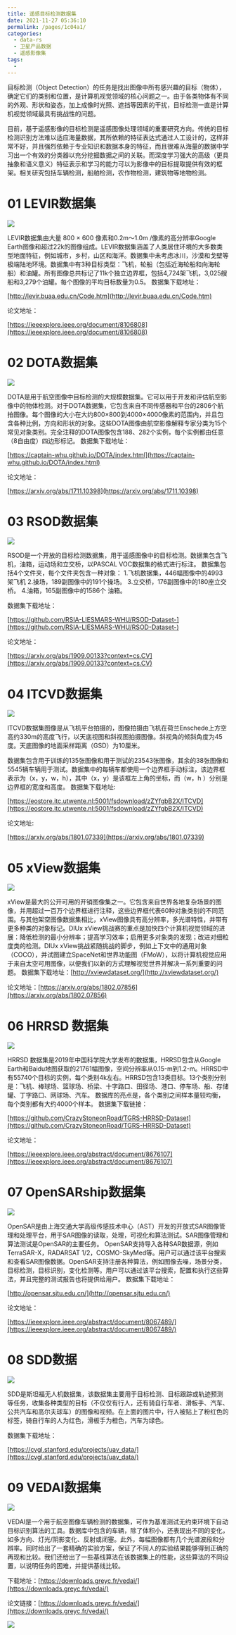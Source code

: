 ```yaml
---
title: 遥感目标检测数据集
date: 2021-11-27 05:36:10
permalink: /pages/1c04a1/
categories:
  - data-rs
  - 卫星产品数据
  - 遥感影像集
tags:
  - 
---
```



目标检测（Object Detection）的任务是找出图像中所有感兴趣的目标（物体），确定它们的类别和位置，是计算机视觉领域的核心问题之一。由于各类物体有不同的外观、形状和姿态，加上成像时光照、遮挡等因素的干扰，目标检测一直是计算机视觉领域最具有挑战性的问题。

目前，基于遥感影像的目标检测是遥感图像处理领域的重要研究方向。传统的目标检测识别方法难以适应海量数据，其所依赖的特征表达式通过人工设计的，这样非常不好，并且强烈依赖于专业知识和数据本身的特征，而且很难从海量的数据中学习出一个有效的分类器以充分挖掘数据之间的关联。而深度学习强大的高级（更具抽象和语义意义）特征表示和学习的能力可以为影像中的目标提取提供有效的框架。相关研究包括车辆检测，船舶检测，农作物检测，建筑物等地物检测。

# 01 LEVIR数据集

![](https://cdn.jsdelivr.net/gh/yunxingluoyun/blog-img/20211122090928.png)

LEVIR数据集由大量 800 × 600 像素和0.2m〜1.0m /像素的高分辨率Google Earth图像和超过22k的图像组成。LEVIR数据集涵盖了人类居住环境的大多数类型地面特征，例如城市，乡村，山区和海洋。数据集中未考虑冰川，沙漠和戈壁等极端陆地环境。数据集中有3种目标类型：飞机，轮船（包括近海轮船和向海轮船）和油罐。所有图像总共标记了11k个独立边界框，包括4,724架飞机，3,025艘船和3,279个油罐。每个图像的平均目标数量为0.5。
数据集下载地址：

[http://levir.buaa.edu.cn/Code.htm](http://levir.buaa.edu.cn/Code.htm)

论文地址：

[https://ieeexplore.ieee.org/document/8106808](https://ieeexplore.ieee.org/document/8106808)

# 02 DOTA数据集 

![](https://cdn.jsdelivr.net/gh/yunxingluoyun/blog-img/20211122090947.png)

DOTA是用于航空图像中目标检测的大规模数据集。它可以用于开发和评估航空影像中的物体检测。对于DOTA数据集，它包含来自不同传感器和平台的2806个航拍图像。每个图像的大小在大约800×800到4000×4000像素的范围内，并且包含各种比例，方向和形状的对象。这些DOTA图像由航空影像解释专家分类为15个常见对象类别。完全注释的DOTA图像包含188、282个实例，每个实例都由任意（8自由度）四边形标记。
数据集下载地址：

[https://captain-whu.github.io/DOTA/index.html](https://captain-whu.github.io/DOTA/index.html)

论文地址：

[https://arxiv.org/abs/1711.10398](https://arxiv.org/abs/1711.10398)

# 03 RSOD数据集

![](https://cdn.jsdelivr.net/gh/yunxingluoyun/blog-img/20211122091001.png)

RSOD是一个开放的目标检测数据集，用于遥感图像中的目标检测。数据集包含飞机，油箱，运动场和立交桥，以PASCAL VOC数据集的格式进行标注。
数据集包括4个文件夹，每个文件夹包含一种对象：
1.飞机数据集，446幅图像中的4993架飞机
2.操场，189副图像中的191个操场。
3.立交桥，176副图像中的180座立交桥。
4.油箱，165副图像中的1586个 油箱。

数据集下载地址：

[https://github.com/RSIA-LIESMARS-WHU/RSOD-Dataset-](https://github.com/RSIA-LIESMARS-WHU/RSOD-Dataset-)

论文地址：

[https://arxiv.org/abs/1909.00133?context=cs.CV](https://arxiv.org/abs/1909.00133?context=cs.CV)

# 04 ITCVD数据集 

![](https://cdn.jsdelivr.net/gh/yunxingluoyun/blog-img/20211122091017.png)

ITCVD数据集图像是从飞机平台拍摄的，图像拍摄由飞机在荷兰Enschede上方空高约330m的高度飞行，以天底视图和斜视图拍摄图像。斜视角的倾斜角度为45度。天底图像的地面采样距离（GSD）为10厘米。

数据集包含用于训练的135张图像和用于测试的23543张图像，其余的38张图像和5545辆车辆用于测试。数据集中的每辆车都使用一个边界框手动标注，该边界框表示为（x，y，w，h），其中（x，y）是该框左上角的坐标，而（w，h ）分别是边界框的宽度和高度。
数据集下载地址: 

[https://eostore.itc.utwente.nl:5001/fsdownload/zZYfgbB2X/ITCVD](https://eostore.itc.utwente.nl:5001/fsdownload/zZYfgbB2X/ITCVD)

论文地址:

[https://arxiv.org/abs/1801.07339](https://arxiv.org/abs/1801.07339)

# 05 xView数据集

![](https://cdn.jsdelivr.net/gh/yunxingluoyun/blog-img/20211122091027.png)

xView是最大的公开可用的开销图像集之一。它包含来自世界各地复杂场景的图像，并用超过一百万个边界框进行注释，这些边界框代表60种对象类别的不同范围。与其他架空图像数据集相比，xView图像具有高分辨率，多光谱特性，并带有更多种类的对象标记。DIUx xView挑战赛的重点是加快四个计算机视觉领域的进展：降低检测的最小分辨率；提高学习效率；启用更多对象类的发现；改进对细粒度类的检测。DIUx xView挑战紧随挑战的脚步，例如上下文中的通用对象（COCO），并试图建立SpaceNet和世界功能图（FMoW），以将计算机视觉应用于来自太空可用图像，以便我们以新的方式理解视觉世界并解决一系列重要的问题。
数据集下载地址：[http://xviewdataset.org/](http://xviewdataset.org/)

论文地址：[https://arxiv.org/abs/1802.07856](https://arxiv.org/abs/1802.07856)

# 06 HRRSD 数据集

![](https://cdn.jsdelivr.net/gh/yunxingluoyun/blog-img/20211122091039.png)

HRRSD 数据集是2019年中国科学院大学发布的数据集，HRRSD包含从Google Earth和Baidu地图获取的21761幅图像，空间分辨率从0.15-m到1.2-m。HRRSD中有55740个目标的实例，每个类别4k左右。HRRSD包含13类目标。13个类别分别是：飞机、棒球场、篮球场、桥梁、十字路口、田径场、港口、停车场、船、存储罐、丁字路口、网球场、汽车。
数据库的亮点是，各个类别之间样本量较均衡，每个类别都有大约4000个样本。
数据集下载链接：

[https://github.com/CrazyStoneonRoad/TGRS-HRRSD-Dataset](https://github.com/CrazyStoneonRoad/TGRS-HRRSD-Dataset)

论文地址：

[https://ieeexplore.ieee.org/abstract/document/8676107](https://ieeexplore.ieee.org/abstract/document/8676107)

# 07 OpenSARship数据集

![](https://cdn.jsdelivr.net/gh/yunxingluoyun/blog-img/20211122091051.png)

OpenSAR是由上海交通大学高级传感技术中心（AST）开发的开放式SAR图像管理和处理平台，用于SAR图像的读取，处理，可视化和算法测试。SAR图像管理和算法测试是OpenSAR的主要任务。
OpenSAR支持导入各种SAR数据源，例如TerraSAR-X，RADARSAT 1/2，COSMO-SkyMed等。用户可以通过该平台搜索和查看SAR图像数据。OpenSAR支持注册各种算法，例如图像去噪，场景分类，目标检测，目标识别，变化检测等。用户可以通过该平台搜索，配置和执行这些算法，并且完整的测试报告也将提供给用户。
数据集下载地址：

[http://opensar.sjtu.edu.cn/](http://opensar.sjtu.edu.cn/)

论文地址：

[https://ieeexplore.ieee.org/abstract/document/8067489/](https://ieeexplore.ieee.org/abstract/document/8067489/)

# 08 SDD数据 

![](https://cdn.jsdelivr.net/gh/yunxingluoyun/blog-img/20211122091109.png)

SDD是斯坦福无人机数据集，该数据集主要用于目标检测、目标跟踪或轨迹预测等任务，收集各种类型的目标（不仅仅有行人，还有骑自行车者、滑板手、汽车、公共汽车和高尔夫球车）的图像和视频。在上面的图片中，行人被贴上了粉红色的标签，骑自行车的人为红色，滑板手为橙色，汽车为绿色。

数据集下载地址：

[https://cvgl.stanford.edu/projects/uav_data/](https://cvgl.stanford.edu/projects/uav_data/)

# 09 VEDAI数据集

![](https://cdn.jsdelivr.net/gh/yunxingluoyun/blog-img/20211122091119.png)

VEDAI是一个用于航空图像车辆检测的数据集，可作为基准测试无约束环境下自动目标识别算法的工具。数据库中包含的车辆，除了体积小，还表现出不同的变化，如多方向、灯光/阴影变化、反射或闭塞。此外，每幅图像都有几个光谱波段和分辨率。同时给出了一套精确的实验方案，保证了不同人的实验结果能够得到正确的再现和比较。我们还给出了一些基线算法在该数据集上的性能，这些算法的不同设置，以说明任务的困难，并提供基线比较。

下载地址：[https://downloads.greyc.fr/vedai/](https://downloads.greyc.fr/vedai/)

论文链接：[https://downloads.greyc.fr/vedai/](https://downloads.greyc.fr/vedai/)



![](https://cdn.jsdelivr.net/gh/yunxingluoyun/blog-img/QQ截图20211120002727.png)